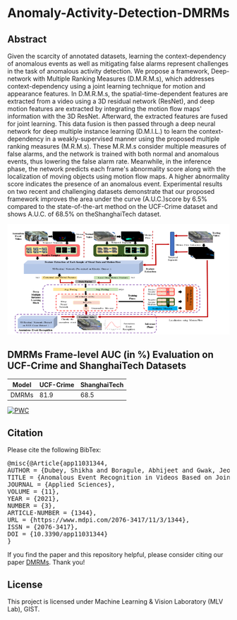 # Anomaly-Activity-Detection-DMRMs


## Abstract
Given the scarcity of annotated datasets, learning the context-dependency of anomalous events as well as mitigating false alarms represent challenges in the task of anomalous activity detection. We propose a framework, Deep-network with Multiple Ranking Measures (D.M.R.M.s), which addresses context-dependency using a joint learning technique for motion and appearance features. In D.M.R.M.s, the spatial-time-dependent features are extracted from a video using a 3D residual network (ResNet), and deep motion features are extracted by integrating the motion flow maps' information with the 3D ResNet. Afterward, the extracted features are fused for joint learning. This data fusion is then passed through a deep neural network for deep multiple instance learning (D.M.I.L.) to learn the context-dependency in a weakly-supervised manner using the proposed multiple ranking measures (M.R.M.s). These M.R.M.s consider multiple measures of false alarms, and the network is trained with both normal and anomalous events, thus lowering the false alarm rate. Meanwhile, in the inference phase, the network predicts each frame's abnormality score along with the localization of moving objects using motion flow maps. A higher abnormality score indicates the presence of an anomalous event. Experimental results on two recent and challenging datasets demonstrate that our proposed framework improves the area under the curve (A.U.C.)score by 6.5% compared to the state-of-the-art method on the UCF-Crime dataset and shows A.U.C. of 68.5% on theShanghaiTech dataset.

![alt text](https://github.com/shikha-gist/Anomaly-Activity-Detection-DMRMs-/blob/main/arch.png)

## DMRMs Frame-level AUC (in %) Evaluation on UCF-Crime and ShanghaiTech Datasets
Model | UCF-Crime | ShanghaiTech  
--- | --- | --- 
DMRMs | 81.9 | 68.5 

[![PWC](https://img.shields.io/endpoint.svg?url=https://paperswithcode.com/badge/anomalous-event-recognition-in-videos-based/anomaly-detection-in-surveillance-videos-on)](https://paperswithcode.com/sota/anomaly-detection-in-surveillance-videos-on?p=anomalous-event-recognition-in-videos-based)



## Citation
Please cite the following BibTex: 
<pre>
@misc{@Article{app11031344,
AUTHOR = {Dubey, Shikha and Boragule, Abhijeet and Gwak, Jeonghwan and Jeon, Moongu},
TITLE = {Anomalous Event Recognition in Videos Based on Joint Learning of Motion and Appearance with Multiple Ranking Measures},
JOURNAL = {Applied Sciences},
VOLUME = {11},
YEAR = {2021},
NUMBER = {3},
ARTICLE-NUMBER = {1344},
URL = {https://www.mdpi.com/2076-3417/11/3/1344},
ISSN = {2076-3417},
DOI = {10.3390/app11031344}
}
</pre>

If you find the paper and this repository helpful, please consider citing our paper [DMRMs](https://www.mdpi.com/2076-3417/11/3/1344). Thank you!


## License
This project is licensed under Machine Learning & Vision Laboratory (MLV Lab), GIST. 
